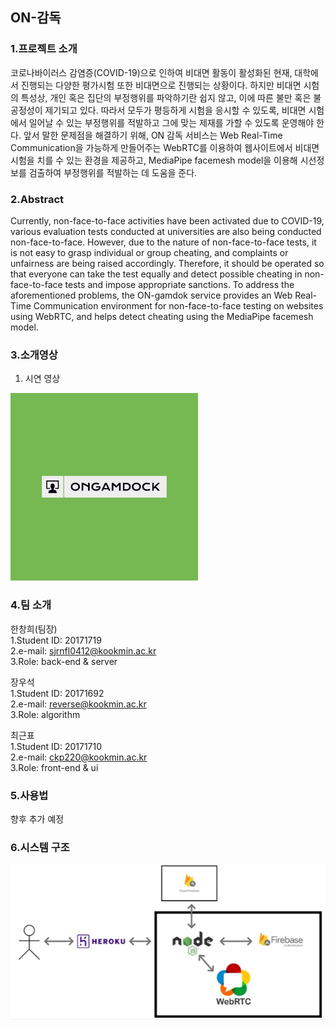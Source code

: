 ## ON-감독

### 1.프로젝트 소개

코로나바이러스 감염증(COVID-19)으로 인하여 비대면 활동이 활성화된 현재, 대학에서 진행되는 다양한 평가시험 또한 비대면으로 진행되는 상황이다. 하지만 비대면 시험의 특성상, 개인 혹은 집단의 부정행위를 파악하기란 쉽지 않고, 이에 따른 불만 혹은 불공정성이 제기되고 있다. 따라서 모두가 평등하게 시험을 응시할 수 있도록, 비대면 시험에서 일어날 수 있는 부정행위를 적발하고 그에 맞는 제재를 가할 수 있도록 운영해야 한다. 앞서 말한 문제점을 해결하기 위해, ON 감독 서비스는 Web Real-Time Communication을 가능하게 만들어주는 WebRTC를 이용하여 웹사이트에서 비대면 시험을 치를 수 있는 환경을 제공하고, MediaPipe facemesh model을 이용해 시선정보를 검출하여 부정행위를 적발하는 데 도움을 준다.

### 2.Abstract

Currently, non-face-to-face activities have been activated due to COVID-19, various evaluation tests conducted at universities are also being conducted non-face-to-face. However, due to the nature of non-face-to-face tests, it is not easy to grasp individual or group cheating, and complaints or unfairness are being raised accordingly. Therefore, it should be operated so that everyone can take the test equally and detect possible cheating in non-face-to-face tests and impose appropriate sanctions. To address the aforementioned problems, the ON-gamdok service provides an Web Real-Time Communication environment for non-face-to-face testing on websites using WebRTC, and helps detect cheating using the MediaPipe facemesh model.

### 3.소개영상

1. 시연 영상
<a href="https://youtu.be/R8JPlvt5Rjg">
   <img src="src/public/Original.png" width = "300px" height = "300px">
</a>

### 4.팀 소개

한창희(팀장) <br>
1.Student ID: 20171719 <br>
2.e-mail: sjrnfl0412@kookmin.ac.kr <br>
3.Role: back-end & server <br>

장우석 <br>
1.Student ID: 20171692 <br>
2.e-mail: reverse@kookmin.ac.kr <br>
3.Role: algorithm <br>

최근표 <br>
1.Student ID: 20171710 <br>
2.e-mail: ckp220@kookmin.ac.kr <br>
3.Role: front-end & ui <br>



### 5.사용법

향후 추가 예정

### 6.시스템 구조

<img src="src/public/archi.PNG">

